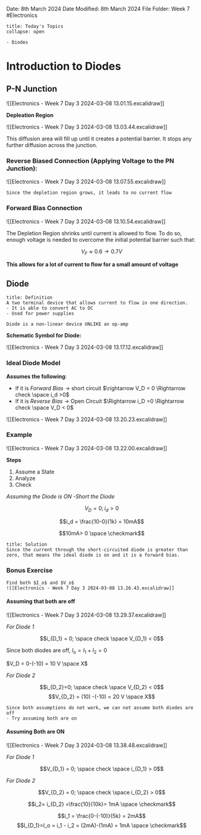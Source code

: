 Date: 8th March 2024
Date Modified: 8th March 2024
File Folder: Week 7
#Electronics

```ad-abstract
title: Today's Topics
collapse: open

- Diodes

```

# Introduction to Diodes

## P-N Junction

![[Electronics - Week 7 Day 3 2024-03-08 13.01.15.excalidraw]]

**Depleation Region**

![[Electronics - Week 7 Day 3 2024-03-08 13.03.44.excalidraw]]

This diffusion area will fill up until it creates a potential barrier. It stops any further diffusion across the junction.

### Reverse Biased Connection (Applying Voltage to the PN Junction):

![[Electronics - Week 7 Day 3 2024-03-08 13.07.55.excalidraw]]

```ad-important
Since the depletion region grows, it leads to no current flow
```

### Forward Bias Connection

![[Electronics - Week 7 Day 3 2024-03-08 13.10.54.excalidraw]]

The Depletion Region shrinks until current is allowed to flow. To do so, enough voltage is needed to overcome the initial potential barrier such that:

$$V_F \approx 0.6 \rightarrow 0.7 V$$

**This allows for a lot of current to flow for a small amount of voltage**

## Diode

```ad-summary
title: Definition
A two terminal device that allows current to flow in one direction.
- It is able to convert AC to DC
- Used for power supplies
```

```ad-warning
Diode is a non-linear device UNLIKE an op-amp
```

**Schematic Symbol for Diode:**

![[Electronics - Week 7 Day 3 2024-03-08 13.17.12.excalidraw]]

### Ideal Diode Model

**Assumes the following**:
- If it is *Forward Bias* $\rightarrow$ short circuit $\rightarrow V_D = 0 \Rightarrow check \space i_d >0$
- If it is *Reverse Bias* $\rightarrow$ Open Circuit $\Rightarrow i_D =0 \Rightarrow check \space V_D < 0$

![[Electronics - Week 7 Day 3 2024-03-08 13.20.23.excalidraw]]

### Example

![[Electronics - Week 7 Day 3 2024-03-08 13.22.00.excalidraw]]

**Steps**
1. Assume a State
2. Analyze
3. Check

*Assuming the Diode is ON -Short the Diode*

$$V_D =0; i_d > 0$$

$$i_d = \frac{10-0}{1k} = 10mA$$

$$10mA> 0 \space \checkmark$$

```ad-check
title: Solution
Since the current through the short-circuited diode is greater than zero, that means the ideal diode is on and it is a forward bias.
```


### Bonus Exercise

```ad-question
Find both $I_o$ and $V_o$
![[Electronics - Week 7 Day 3 2024-03-08 13.26.43.excalidraw]]
```

#### Assuming that both are off

![[Electronics - Week 7 Day 3 2024-03-08 13.29.37.excalidraw]]

*For Diode 1*

$$i_{D_1} = 0; \space check \space V_{D_1} < 0$$

Since both diodes are off, $I_o = I_1 + I_2 = 0$

$V_D = 0-(-10) = 10 V \space X$

*For Diode 2*

$$i_{D_2}=0; \space check \space V_{D_2} < 0$$
$$V_{D_2} = (10) -(-10) = 20 V \space X$$
```ad-warning
Since both assumptions do not work, we can not assume both diodes are off
- Try assuming both are on
```

#### Assuming Both are ON

![[Electronics - Week 7 Day 3 2024-03-08 13.38.48.excalidraw]]

*For Diode 1*

$$V_{D_1} = 0; \space check \space i_{D_1} > 0$$

*For Diode 2*

$$V_{D_2} = 0; \space check \space i_{D_2} > 0$$

$$i_2= i_{D_2} =\frac{10}{10k}= 1mA \space \checkmark$$

$$i_1 = \frac{0-(-10)}{5k} = 2mA$$
$$I_{D_1}=I_o = i_1 - i_2 = (2mA)-(1mA) = 1mA \space \checkmark$$

